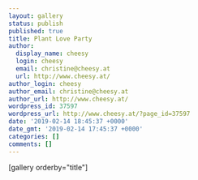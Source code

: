 ```yaml
---
layout: gallery
status: publish
published: true
title: Plant Love Party
author:
  display_name: cheesy
  login: cheesy
  email: christine@cheesy.at
  url: http://www.cheesy.at/
author_login: cheesy
author_email: christine@cheesy.at
author_url: http://www.cheesy.at/
wordpress_id: 37597
wordpress_url: http://www.cheesy.at/?page_id=37597
date: '2019-02-14 18:45:37 +0000'
date_gmt: '2019-02-14 17:45:37 +0000'
categories: []
comments: []
---
```

[gallery orderby="title"]
